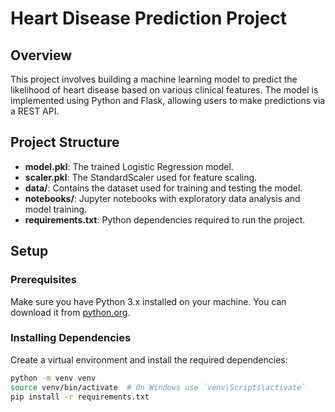# Heart Disease Prediction Project

## Overview

This project involves building a machine learning model to predict the likelihood of heart disease based on various clinical features. The model is implemented using Python and Flask, allowing users to make predictions via a REST API.

## Project Structure

- **model.pkl**: The trained Logistic Regression model.
- **scaler.pkl**: The StandardScaler used for feature scaling.
- **data/**: Contains the dataset used for training and testing the model.
- **notebooks/**: Jupyter notebooks with exploratory data analysis and model training.
- **requirements.txt**: Python dependencies required to run the project.

## Setup

### Prerequisites

Make sure you have Python 3.x installed on your machine. You can download it from [python.org](https://www.python.org/downloads/).

### Installing Dependencies

Create a virtual environment and install the required dependencies:

```bash
python -m venv venv
source venv/bin/activate  # On Windows use `venv\Scripts\activate`
pip install -r requirements.txt
